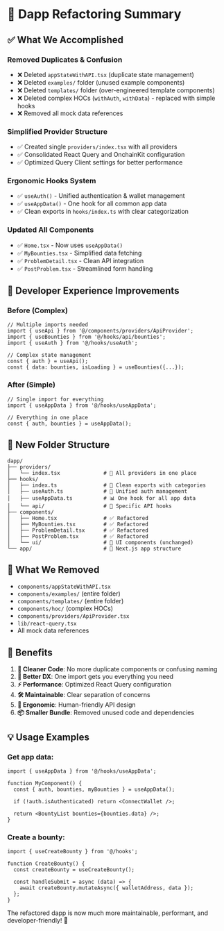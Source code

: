 # 🚀 Dapp Refactoring Summary

## ✅ What We Accomplished

### **Removed Duplicates & Confusion**
- ❌ Deleted `appStateWithAPI.tsx` (duplicate state management)
- ❌ Deleted `examples/` folder (unused example components)
- ❌ Deleted `templates/` folder (over-engineered template components)
- ❌ Deleted complex HOCs (`withAuth`, `withData`) - replaced with simple hooks
- ❌ Removed all mock data references

### **Simplified Provider Structure**
- ✅ Created single `providers/index.tsx` with all providers
- ✅ Consolidated React Query and OnchainKit configuration
- ✅ Optimized Query Client settings for better performance

### **Ergonomic Hooks System**
- ✅ `useAuth()` - Unified authentication & wallet management
- ✅ `useAppData()` - One hook for all common app data
- ✅ Clean exports in `hooks/index.ts` with clear categorization

### **Updated All Components**
- ✅ `Home.tsx` - Now uses `useAppData()`
- ✅ `MyBounties.tsx` - Simplified data fetching
- ✅ `ProblemDetail.tsx` - Clean API integration
- ✅ `PostProblem.tsx` - Streamlined form handling

## 🎯 Developer Experience Improvements

### **Before (Complex)**
```tsx
// Multiple imports needed
import { useApi } from '@/components/providers/ApiProvider';
import { useBounties } from '@/hooks/api/bounties';
import { useAuth } from '@/hooks/useAuth';

// Complex state management
const { auth } = useApi();
const { data: bounties, isLoading } = useBounties({...});
```

### **After (Simple)**
```tsx
// Single import for everything
import { useAppData } from '@/hooks/useAppData';

// Everything in one place
const { auth, bounties } = useAppData();
```

## 📁 New Folder Structure

```
dapp/
├── providers/
│   └── index.tsx              # 🔄 All providers in one place
├── hooks/
│   ├── index.ts               # 🎯 Clean exports with categories
│   ├── useAuth.ts             # 🔐 Unified auth management
│   ├── useAppData.ts          # 📊 One hook for all app data
│   └── api/                   # 🔧 Specific API hooks
├── components/
│   ├── Home.tsx               # ✅ Refactored
│   ├── MyBounties.tsx         # ✅ Refactored
│   ├── ProblemDetail.tsx      # ✅ Refactored
│   ├── PostProblem.tsx        # ✅ Refactored
│   └── ui/                    # 🎨 UI components (unchanged)
└── app/                       # 📱 Next.js app structure
```

## 🚫 What We Removed

- `components/appStateWithAPI.tsx`
- `components/examples/` (entire folder)
- `components/templates/` (entire folder)
- `components/hoc/` (complex HOCs)
- `components/providers/ApiProvider.tsx`
- `lib/react-query.tsx`
- All mock data references

## 🎉 Benefits

1. **🧹 Cleaner Code**: No more duplicate components or confusing naming
2. **🚀 Better DX**: One import gets you everything you need
3. **⚡ Performance**: Optimized React Query configuration
4. **🛠️ Maintainable**: Clear separation of concerns
5. **🎯 Ergonomic**: Human-friendly API design
6. **📦 Smaller Bundle**: Removed unused code and dependencies

## 💡 Usage Examples

### Get app data:
```tsx
import { useAppData } from '@/hooks/useAppData';

function MyComponent() {
  const { auth, bounties, myBounties } = useAppData();
  
  if (!auth.isAuthenticated) return <ConnectWallet />;
  
  return <BountyList bounties={bounties.data} />;
}
```

### Create a bounty:
```tsx
import { useCreateBounty } from '@/hooks';

function CreateBounty() {
  const createBounty = useCreateBounty();
  
  const handleSubmit = async (data) => {
    await createBounty.mutateAsync({ walletAddress, data });
  };
}
```

The refactored dapp is now much more maintainable, performant, and developer-friendly! 🎊